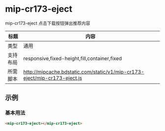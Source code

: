 # mip-cr173-eject

mip-cr173-eject 点击下载按钮弹出推荐内容

标题|内容
----|----
类型|通用
支持布局|responsive,fixed-height,fill,container,fixed
所需脚本|http://mipcache.bdstatic.com/static/v1/mip-cr173-eject/mip-cr173-eject.js

## 示例

### 基本用法
```html
<mip-cr173-eject></mip-cr173-eject>
```




